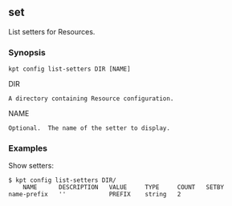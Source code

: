 ## set

List setters for Resources.

### Synopsis

    kpt config list-setters DIR [NAME]

  DIR

    A directory containing Resource configuration.

  NAME

    Optional.  The name of the setter to display.

### Examples

  Show setters:

    $ kpt config list-setters DIR/
        NAME      DESCRIPTION   VALUE     TYPE     COUNT   SETBY  
    name-prefix   ''            PREFIX    string   2
